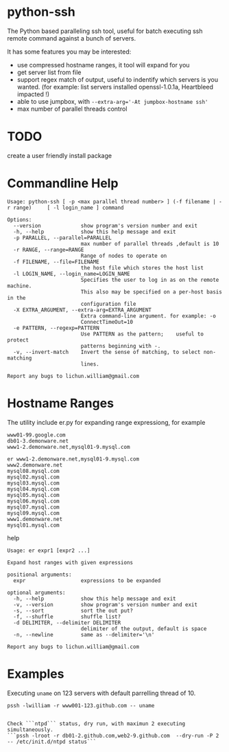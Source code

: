 python-ssh
==========

The Python based paralleling ssh tool, useful for batch executing ssh remote command against a bunch of servers.

It has some features you may be interested:
* use compressed hostname ranges, it tool will expand for you
* get server list from file
* support regex match of output, useful to indentify which servers is you wanted. (for example: list servers installed openssl-1.0.1a, Heartbleed impacted !) 
* able to use jumpbox, with ```--extra-arg='-At jumpbox-hostname ssh'```
* max number of parallel threads control


TODO
==========
create a user friendly install package


Commandline Help
==========

```
Usage: python-ssh [ -p <max parallel thread number> ] (-f filename | -r range)     [ -l login_name ] command

Options:
  --version             show program's version number and exit
  -h, --help            show this help message and exit
  -p PARALLEL, --parallel=PARALLEL
                        max number of parallel threads ,default is 10
  -r RANGE, --range=RANGE
                        Range of nodes to operate on
  -f FILENAME, --file=FILENAME
                        the host file which stores the host list
  -l LOGIN_NAME, --login_name=LOGIN_NAME
                        Specifies the user to log in as on the remote machine.
                        This also may be specified on a per-host basis in the
                        configuration file
  -X EXTRA_ARGUMENT, --extra-arg=EXTRA_ARGUMENT
                        Extra command-line argument. for example: -o
                        ConnectTimeOut=10
  -e PATTERN, --regexp=PATTERN
                        Use PATTERN as the pattern;    useful to protect
                        patterns beginning with -.
  -v, --invert-match    Invert the sense of matching, to select non-matching
                        lines.

Report any bugs to lichun.william@gmail.com
```

Hostname Ranges
============
The utility include er.py for expanding range expressiong, for example
```
www01-99.google.com
db01-3.demonware.net
www1-2.demonware.net,mysql01-9.mysql.com
```

```
er www1-2.demonware.net,mysql01-9.mysql.com
www2.demonware.net
mysql08.mysql.com
mysql02.mysql.com
mysql03.mysql.com
mysql04.mysql.com
mysql05.mysql.com
mysql06.mysql.com
mysql07.mysql.com
mysql09.mysql.com
www1.demonware.net
mysql01.mysql.com
```

help
```
Usage: er expr1 [expr2 ...]

Expand host ranges with given expressions

positional arguments:
  expr                  expressions to be expanded

optional arguments:
  -h, --help            show this help message and exit
  -v, --version         show program's version number and exit
  -s, --sort            sort the out put?
  -f, --shuffle         shuffle list?
  -d DELIMITER, --delimiter DELIMITER
                        delimiter of the output, default is space
  -n, --newline         same as --delimiter='\n'

Report any bugs to lichun.william@gmail.com
```

Examples
============
Executing ```uname``` on 123 servers with default parrelling thread of 10.

```pssh -lwilliam -r www001-123.github.com -- uname```
```

Check ```ntpd``` status, dry run, with maximun 2 executing simultaneously.
```pssh -lroot -r db01-2.github.com,web2-9.github.com  --dry-run -P 2 -- /etc/init.d/ntpd status```
```
